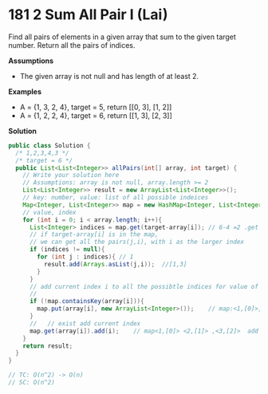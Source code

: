 #  181 2 Sum All Pair I (Lai)

Find all pairs of elements in a given array that sum to the given target number. Return all the pairs of indices.

**Assumptions**

- The given array is not null and has length of at least 2.

**Examples**

- A = {1, 3, 2, 4}, target = 5, return [[0, 3], [1, 2]]
- A = {1, 2, 2, 4}, target = 6, return [[1, 3], [2, 3]]

**Solution**

```java
public class Solution {
  /* 1,2,3,4,3 */
  /* target = 6 */
  public List<List<Integer>> allPairs(int[] array, int target) {
    // Write your solution here
    // Assumptions: array is not null, array.length >= 2
    List<List<Integer>> result = new ArrayList<List<Integer>>();
    // key: number, value: list of all possible indeices
    Map<Integer, List<Integer>> map = new HashMap<Integer, List<Integer>>();
    // value, index
    for (int i = 0; i < array.length; i++){
      List<Integer> indices = map.get(target-array[i]); // 6-4 =2 .get 1  // if not exit null
      // if target-array[i] is in the map,
      // we can get all the pairs(j,i), with i as the larger index
      if (indices != null){ 
        for (int j : indices){ // 1
          result.add(Arrays.asList(j,i));  //[1,3] 
        }
      } 
      // add current index i to all the possibtle indices for value of array[i]
      //   
      if (!map.containsKey(array[i])){
        map.put(array[i], new ArrayList<Integer>());    // map:<1,[0]>, <2,[]> <3,[]>
      }
      //   // exist add current index
      map.get(array[i]).add(i);    // map<1,[0]> <2,[1]> ,<3,[2]>  add index
    }
    return result;
  }
}

// TC: O(n^2) -> O(n)
// SC: O(n^2)
```

